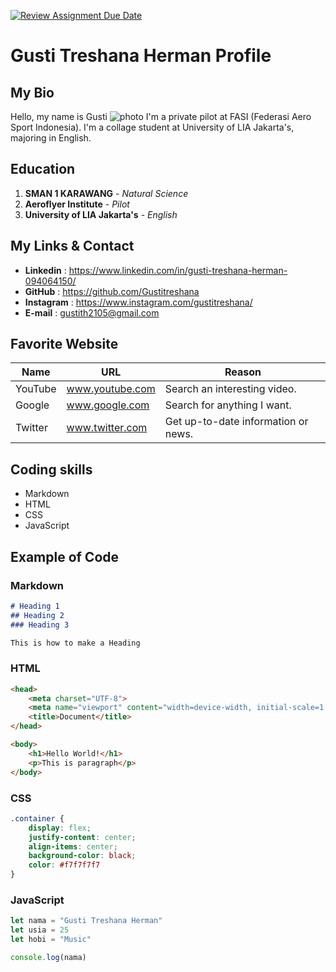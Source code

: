[![Review Assignment Due Date](https://classroom.github.com/assets/deadline-readme-button-24ddc0f5d75046c5622901739e7c5dd533143b0c8e959d652212380cedb1ea36.svg)](https://classroom.github.com/a/bwEfZG3u)

# Gusti Treshana Herman Profile

## My Bio
Hello, my name is Gusti
![photo](https://media.licdn.com/dms/image/D5603AQH1RNDSh6ZBPA/profile-displayphoto-shrink_800_800/0/1692458225575?e=2147483647&v=beta&t=KfzpjaxmAfIoEd6M_FmbCmrPOvXa9_LOc1ztTHBdTKs) 
I'm a private pilot at FASI (Federasi Aero Sport Indonesia). I'm a collage student at University of LIA Jakarta's, majoring in English.

## Education
1. **SMAN 1 KARAWANG** - _Natural Science_
2. **Aeroflyer Institute** - _Pilot_
3. **University of LIA Jakarta's** - _English_

## My Links & Contact
* **Linkedin**  : https://www.linkedin.com/in/gusti-treshana-herman-094064150/
* **GitHub**    : https://github.com/Gustitreshana
* **Instagram** : https://www.instagram.com/gustitreshana/
* **E-mail**    : gustith2105@gmail.com

## Favorite Website
|Name   |URL            |Reason                             |
|-------|---------------|-----------------------------------|
|YouTube|www.youtube.com|Search an interesting video.       |
|Google |www.google.com |Search for anything I want.        |
|Twitter|www.twitter.com|Get up-to-date information or news.|

## Coding skills
* Markdown
* HTML
* CSS
* JavaScript

## Example of Code
### Markdown

```Markdown
# Heading 1
## Heading 2
### Heading 3

This is how to make a Heading
```

### HTML
```HTML
<head>
    <meta charset="UTF-8">
    <meta name="viewport" content="width=device-width, initial-scale=1.0">
    <title>Document</title>
</head>

<body>
    <h1>Hello World!</h1>
    <p>This is paragraph</p>
</body>
```
### CSS
```CSS
.container {
    display: flex;
    justify-content: center;
    align-items: center;
    background-color: black;
    color: #f7f7f7f7
}
```
### JavaScript
```JavaScript
let nama = "Gusti Treshana Herman"
let usia = 25
let hobi = "Music"

console.log(nama)
```
